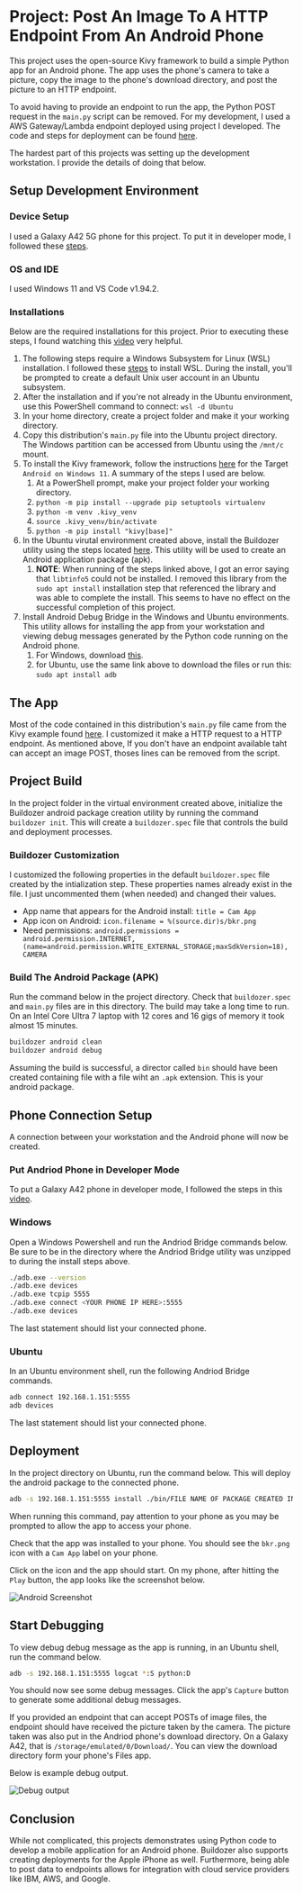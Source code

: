 # Project: Post An Image To A HTTP Endpoint From An Android Phone

This project uses the open-source Kivy framework to build a simple Python app for an Android phone. The app uses the phone's camera to take a picture, copy the image to the phone's download directory, and post the picture to an HTTP endpoint.

To avoid having to provide an endpoint to run the app, the Python POST request in the `main.py` script can be removed. For my development, I used a AWS Gateway/Lambda endpoint deployed using project I developed. The code and steps for deployment can be found [here](https://github.com/efarish/portfolio/tree/main/aws/sam_lambda_s3).

The hardest part of this projects was setting up the development workstation. I provide the details of doing that below.

## Setup Development Environment

### Device Setup

I used a Galaxy A42 5G phone for this project. To put it in developer mode, I followed these [steps](https://www.youtube.com/watch?v=VspNNL6mMSk).

### OS and IDE

I used Windows 11 and VS Code v1.94.2.  

### Installations

Below are the required installations for this project. Prior to executing these steps, I found watching this [video](https://www.youtube.com/watch?v=YByZ_sOOWsQ) very helpful.  

1. The following steps require a Windows Subsystem for Linux (WSL) installation. I followed these [steps](https://www.youtube.com/watch?v=YByZ_sOOWsQ) to install WSL. During the install, you'll be prompted to create a default Unix user account in an Ubuntu subsystem.
1. After the installation and if you're not already in the Ubuntu environment, use this PowerShell command to connect: `wsl -d Ubuntu`
1. In your home directory, create a project folder and make it your working directory.
1. Copy this distribution's `main.py` file into the Ubuntu project directory. The Windows partition can be accessed from Ubuntu using the `/mnt/c` mount.
1. To install the Kivy framework, follow the instructions [here](https://kivy.org/doc/stable/gettingstarted/installation.html#install-pip) for the Target `Android on Windows 11`. A summary of the steps I used are below.
    1. At a PowerShell prompt, make your project folder your working directory.
    1. `python -m pip install --upgrade pip setuptools virtualenv`
    1. `python -m venv .kivy_venv`
    1. `source .kivy_venv/bin/activate`
    1. `python -m pip install "kivy[base]"`
1. In the Ubuntu virutal environment created above, install the Buildozer utility using the steps located [here](https://buildozer.readthedocs.io/en/latest/installation.html). This utility will be used to create an Android application package (apk). 
    1. **NOTE**: When running of the steps linked above, I got an error saying that `libtinfo5` could not be installed. I removed this library from the `sudo apt install` installation step that referenced the library and was able to complete the install. This seems to have no effect on the successful completion of this project.
1. Install Android Debug Bridge in the Windows and Ubuntu environments. This utility allows for installing the app from your workstation and viewing debug messages generated by the Python code running on the Android phone. 
    1. For Windows, download [this](https://developer.android.com/tools/releases/platform-tools).
    1. for Ubuntu, use the same link above to download the files or run this: `sudo apt install adb` 

## The App

Most of the code contained in this distribution's `main.py` file came from the Kivy example found [here](https://kivy.org/doc/stable/examples/gen__camera__main__py.html). I customized it make a HTTP request to a HTTP endpoint. As mentioned above, If you don't have an endpoint available taht can accept an image POST, thoses lines can be removed from the script.

## Project Build

In the project folder in the virtual environment created above, initialize the Buildozer android package creation utility by running the command `buildozer init`. This will create a `buildozer.spec` file that controls the build and deployment processes. 

### Buildozer Customization

I customized the following properties in the default `buildozer.spec` file created by the intialization step. These properties names already exist in the file. I just uncommented them (when needed) and changed their values. 

* App name that appears for the Android install: `title = Cam App`
* App icon on Android: `icon.filename = %(source.dir)s/bkr.png`
* Need permissions: `android.permissions = android.permission.INTERNET, (name=android.permission.WRITE_EXTERNAL_STORAGE;maxSdkVersion=18), CAMERA`

### Build The Android Package (APK)

Run the command below in the project directory. Check that `buildozer.spec` and `main.py` files are in this directory. The build may take a long time to run. On an Intel Core Ultra 7 laptop with 12 cores and 16 gigs of memory it took almost 15 minutes.

```bash
buildozer android clean
buildozer android debug 
```

Assuming the build is successful, a director called `bin` should have been created containing file with a file wiht an `.apk` extension. This is your android package. 

## Phone Connection Setup

A connection between your workstation and the Android phone will now be created.

### Put Andriod Phone in Developer Mode

To put a Galaxy A42 phone in developer mode, I followed the steps in this [video](https://www.youtube.com/watch?v=VspNNL6mMSk&t=6s).

### Windows

Open a Windows Powershell and run the Andriod Bridge commands below. Be sure to be in the directory where the Andriod Bridge utility was unzipped to during the install steps above.   

```bash
./adb.exe --version
./adb.exe devices
./adb.exe tcpip 5555
./adb.exe connect <YOUR PHONE IP HERE>:5555
./adb.exe devices
```
The last statement should list your connected phone.

### Ubuntu

In an Ubuntu environment shell, run the following Andriod Bridge commands.

```bash
adb connect 192.168.1.151:5555
adb devices
```

The last statement should list your connected phone.

## Deployment

In the project directory on Ubuntu, run the command below. This will deploy the android package to the connected phone.

```bash
adb -s 192.168.1.151:5555 install ./bin/FILE NAME OF PACKAGE CREATED IN THE BUILD ABOVE.apk
```

When running this command, pay attention to your phone as you may be prompted to allow the app to access your phone.

Check that the app was installed to your phone. You should see the `bkr.png` icon with a `Cam App`  label on your phone. 

Click on the icon and the app should start. On my phone, after hitting the `Play` button, the app looks like the screenshot below.


![Android Screenshot](./assets/img/screenshot1.jpg)


## Start Debugging

To view debug debug message as the app is running, in an Ubuntu shell, run the command below.

```bash
adb -s 192.168.1.151:5555 logcat *:S python:D
```

You should now see some debug messages. Click the app's `Capture` button to generate some additional debug messages.

If you provided an endpoint that can accept POSTs of image files, the endpoint should have received the picture taken by the camera. The picture taken was also put in the Andriod phone's download directory. On a Galaxy A42, that is `/storage/emulated/0/Download/`. You can view the download directory form your phone's Files app. 

Below is example debug output.

![Debug output](./assets/img/log1.jpg)

## Conclusion

While not complicated, this projects demonstrates using Python code to develop a mobile application for an Android phone. Buildozer also supports creating deployments for the Apple iPhone as well. Furthermore, being able to post data to endpoints allows for integration with cloud service providers like IBM, AWS, and Google. 


